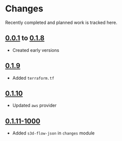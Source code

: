 # Changes
Recently completed and planned work is tracked here.

## [0.0.1](.) to [0.1.8](.)
- Created early versions

## [0.1.9](.)
- Added `terraform.tf`

## [0.1.10](.)
- Updated `aws` provider

## [0.1.11-1000](.)
- Added `s3d-flow-json` in `changes` module
